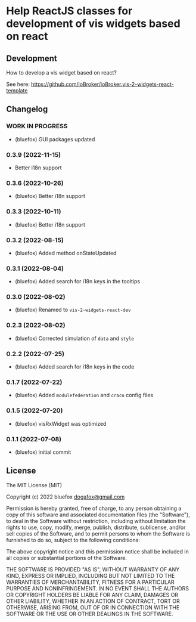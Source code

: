 # Help ReactJS classes for development of vis widgets based on react

## Development
How to develop a vis widget based on react?

See here: https://github.com/ioBroker/ioBroker.vis-2-widgets-react-template

<!--
	Placeholder for the next version (at the beginning of the line):
	### **WORK IN PROGRESS**
-->

## Changelog
### **WORK IN PROGRESS**
* (bluefox) GUI packages updated

### 0.3.9 (2022-11-15)
* Better i18n support

### 0.3.6 (2022-10-26)
* (bluefox) Better i18n support

### 0.3.3 (2022-10-11)
* (bluefox) Better i18n support

### 0.3.2 (2022-08-15)
* (bluefox) Added method onStateUpdated

### 0.3.1 (2022-08-04)
* (bluefox) Added search for i18n keys in the tooltips

### 0.3.0 (2022-08-02)
* (bluefox) Renamed to `vis-2-widgets-react-dev`

### 0.2.3 (2022-08-02)
* (bluefox) Corrected simulation of `data` and `style`

### 0.2.2 (2022-07-25)
* (bluefox) Added search for i18n keys in the code

### 0.1.7 (2022-07-22)
* (bluefox) Added `modulefederation` and `craco` config files

### 0.1.5 (2022-07-20)
* (bluefox) visRxWidget was optimized

### 0.1.1 (2022-07-08)
* (bluefox) initial commit

## License
The MIT License (MIT)

Copyright (c) 2022 bluefox <dogafox@gmail.com>

Permission is hereby granted, free of charge, to any person obtaining a copy
of this software and associated documentation files (the "Software"), to deal
in the Software without restriction, including without limitation the rights
to use, copy, modify, merge, publish, distribute, sublicense, and/or sell
copies of the Software, and to permit persons to whom the Software is
furnished to do so, subject to the following conditions:

The above copyright notice and this permission notice shall be included in all
copies or substantial portions of the Software.

THE SOFTWARE IS PROVIDED "AS IS", WITHOUT WARRANTY OF ANY KIND, EXPRESS OR
IMPLIED, INCLUDING BUT NOT LIMITED TO THE WARRANTIES OF MERCHANTABILITY,
FITNESS FOR A PARTICULAR PURPOSE AND NONINFRINGEMENT. IN NO EVENT SHALL THE
AUTHORS OR COPYRIGHT HOLDERS BE LIABLE FOR ANY CLAIM, DAMAGES OR OTHER
LIABILITY, WHETHER IN AN ACTION OF CONTRACT, TORT OR OTHERWISE, ARISING FROM,
OUT OF OR IN CONNECTION WITH THE SOFTWARE OR THE USE OR OTHER DEALINGS IN THE
SOFTWARE.
